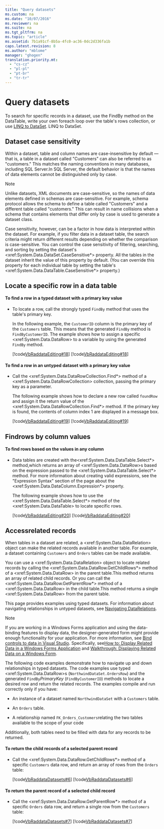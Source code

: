 ```yaml
---
title: "Query datasets"
ms.custom: na
ms.date: "10/07/2016"
ms.reviewer: na
ms.suite: na
ms.tgt_pltfrm: na
ms.topic: "article"
ms.assetid: 7b1a91cf-8b5a-4fc0-ac36-0dc2d336fa1b
caps.latest.revision: 8
ms.author: "mblome"
manager: "ghogen"
translation.priority.mt: 
  - "cs-cz"
  - "pl-pl"
  - "pt-br"
  - "tr-tr"
---
```

# Query datasets
To search for specific records in a dataset,  use the FindBy method on the DataTable, write your own foreach loop over the table's rows collection, or use [LINQ to DataSet](../Topic/LINQ%20to%20DataSet.md). LINQ to DataSet.  
  
## Dataset case sensitivity  
 Within a dataset, table and column names are  case-insensitive by default — that is, a table in a dataset called "Customers" can also be referred to as "customers." This matches the naming conventions in many databases,  including SQL Server.In SQL Server, the default behavior is that the names of data elements cannot be distinguished only by case.  
  
> [!NOTE]
>  Unlike datasets, XML documents are case-sensitive, so the names of data elements defined in schemas are case-sensitive. For example, schema protocol allows the schema to define a table called "Customers" and a different table called "customers." This can result in name collisions when a schema that contains elements that differ only by case is used to generate a dataset class.  
  
 Case sensitivity, however, can be a factor in how data is interpreted within the dataset. For example, if you filter data in a dataset table, the search criteria might return different results depending on whether the comparison is case-sensitive. You can control the case sensitivity of filtering, searching, and sorting by setting the dataset's \<xref:System.Data.DataSet.CaseSensitive*> property. All the tables in the dataset inherit the value of this property by default. (You can override this property for each individual table by setting the table's \<xref:System.Data.DataTable.CaseSensitive*> property.)  
  
## Locate a specific row in a data table  
  
#### To find a row in a typed dataset with a primary key value  
  
-   To locate a row, call the strongly typed `FindBy` method that uses the table's primary key.  
  
     In the following example, the `CustomerID` column is the primary key of the `Customers` table. This means that the generated `FindBy` method is `FindByCustomerID`. The example shows how to assign a specific \<xref:System.Data.DataRow> to a variable by using the generated `FindBy` method.  
  
     [!code[VbRaddataEditing#18](../VS_raddata/codesnippet/CSharp/query-datasets_1.cs)]
[!code[VbRaddataEditing#18](../VS_raddata/codesnippet/VisualBasic/query-datasets_1.vb)]  
  
#### To find a row in an untyped dataset with a primary key value  
  
-   Call the \<xref:System.Data.DataRowCollection.Find*> method of a \<xref:System.Data.DataRowCollection> collection, passing the primary key as a parameter.  
  
     The following example shows how to declare a new row called `foundRow` and assign it the return value of the \<xref:System.Data.DataRowCollection.Find*> method. If the primary key is found, the contents of column index 1 are displayed in a message box.  
  
     [!code[VbRaddataEditing#19](../VS_raddata/codesnippet/CSharp/query-datasets_2.cs)]
[!code[VbRaddataEditing#19](../VS_raddata/codesnippet/VisualBasic/query-datasets_2.vb)]  
  
## Findrows by column values  
  
#### To find rows based on the values in any column  
  
-   Data tables are created with the\<xref:System.Data.DataTable.Select*> method,which returns an array of \<xref:System.Data.DataRow>s based on the expression passed to the \<xref:System.Data.DataTable.Select*> method. For more information about creating valid expressions, see the "Expression Syntax" section of the page about the \<xref:System.Data.DataColumn.Expression*> property.  
  
     The following example shows how to use the \<xref:System.Data.DataTable.Select*> method of the \<xref:System.Data.DataTable> to locate specific rows.  
  
     [!code[VbRaddataEditing#20](../VS_raddata/codesnippet/CSharp/query-datasets_3.cs)]
[!code[VbRaddataEditing#20](../VS_raddata/codesnippet/VisualBasic/query-datasets_3.vb)]  
  
## Accessrelated records  
 When tables in a dataset are related, a \<xref:System.Data.DataRelation> object can make  the related records available in another table. For example, a dataset containing `Customers` and `Orders` tables can be made available.  
  
 You can use a \<xref:System.Data.DataRelation> object to locate related records by calling the \<xref:System.Data.DataRow.GetChildRows*> method of a \<xref:System.Data.DataRow> in the parent table.This method returns an array of related child records. Or you can call the \<xref:System.Data.DataRow.GetParentRow*> method of a \<xref:System.Data.DataRow> in the child table.This method returns a single \<xref:System.Data.DataRow> from the parent table.  
  
 This page provides examples using typed datasets. For information about navigating relationships in untyped datasets, see [Navigating DataRelations](../Topic/Navigating%20DataRelations.md).  
  
> [!NOTE]
>  If you are working in a Windows Forms application and using the data-binding features to display data, the designer-generated form might provide enough functionality for your application. For more information, see [Bind controls to data in Visual Studio](../VS_raddata/bind-controls-to-data-in-visual-studio.md). Specifically, see[How to: Display Related Data in a Windows Forms Application](../VS_raddata/how-to--display-related-data-in-a-windows-forms-application.md) and [Walkthrough: Displaying Related Data on a Windows Form](../VS_raddata/walkthrough--displaying-related-data-on-a-windows-form.md).  
  
 The following code examples demonstrate how to navigate up and down relationships in typed datasets. The code examples use typed \<xref:System.Data.DataRow>s (`NorthwindDataSet.OrdersRow`) and the generated `FindBy`*PrimaryKey* (`FindByCustomerID`) methods to locate a desired row and return the related records. The examples compile and run correctly only if you have:  
  
-   An instance of a dataset named `NorthwindDataSet` with a `Customers` table.  
  
-   An `Orders` table.  
  
-   A relationship named `FK_Orders_Customers`relating the two tables available to the scope of your code  
  
 Additionally, both tables need to be filled with data for any records to be returned.  
  
#### To return the child records of a selected parent record  
  
-   Call the \<xref:System.Data.DataRow.GetChildRows*> method of a specific `Customers` data row, and return an array of rows from the `Orders` table:  
  
     [!code[VbRaddataDatasets#6](../VS_raddata/codesnippet/CSharp/query-datasets_4.cs)]
[!code[VbRaddataDatasets#6](../VS_raddata/codesnippet/VisualBasic/query-datasets_4.vb)]  
  
#### To return the parent record of a selected child record  
  
-   Call the \<xref:System.Data.DataRow.GetParentRow*> method of a specific `Orders` data row, and return a single row from the `Customers` table:  
  
     [!code[VbRaddataDatasets#7](../VS_raddata/codesnippet/CSharp/query-datasets_5.cs)]
[!code[VbRaddataDatasets#7](../VS_raddata/codesnippet/VisualBasic/query-datasets_5.vb)]